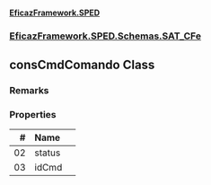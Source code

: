 #### [EficazFramework.SPED](EficazFrameworkSPED.md 'EficazFramework SPED')
### [EficazFramework.SPED.Schemas.SAT_CFe](EficazFramework.SPED.Schemas.SAT_CFe.md 'EficazFramework.SPED.Schemas.SAT_CFe')

## consCmdComando Class

### Remarks
### Properties

| # | Name | |
| ---: | :--- | :--- |
| 02 | status |  |
| 03 | idCmd |  |
